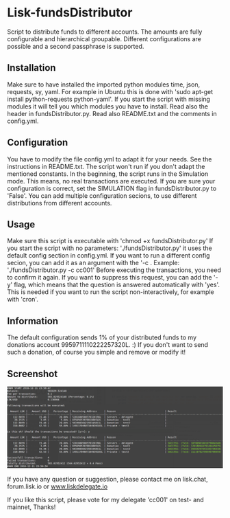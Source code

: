 # Lisk-fundsDistributor
Script to distribute funds to different accounts. The amounts are fully configurable and hierarchical groupable.
Different configurations are possible and a second passphrase is supported.

## Installation
Make sure to have installed the imported python modules time, json, requests, sy, yaml.
For example in Ubuntu this is done with 'sudo apt-get install python-requests python-yaml'. If you start the script with missing modules it will tell you which modules you have to install.
Read also the header in fundsDistributor.py. Read also README.txt and the comments in config.yml.

## Configuration
You have to modify the file config.yml to adapt it for your needs. See the instructions in README.txt. The script won't run if you don't adapt the mentioned constants.
In the beginning, the script runs in the Simulation mode. This means, no real transactions are executed.
If you are sure your configuration is correct, set the SIMULATION flag in fundsDistributor.py to 'False'.
You can add multiple configuration secions, to use different distributions from different accounts.

## Usage
Make sure this script is executable with 'chmod +x fundsDistributor.py'
If you start the script with no parameters: './fundsDistributor.py' it uses the default config section in config.yml.
If you want to run a different config secion, you can add it as an argument with the '-c <CONFIGSECTION>.
Example: './fundsDistributor.py -c cc001'
Before executing the transactions, you need to confirm it again. If you want to suppress this request, you can add the '-y'
flag, which means that the question is answered automatically with 'yes'. This is needed if you want to run the script
non-interactively, for example with 'cron'.

## Information
The default configuration sends 1% of your distributed funds to my donations account 9959711110222257320L. :)
If you don't want to send such a donation, of course you simple and remove or modify it!

## Screenshot
![Screenshot](screenshot.png?raw=true "Screenshot")

If you have any question or suggestion, please contact me on lisk.chat, forum.lisk.io or www.liskdelegate.io

If you like this script, please vote for my delegate 'cc001' on test- and mainnet, Thanks!
